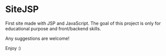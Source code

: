 # SiteJSP
First site made with JSP and JavaScript. The goal of this project is only for educational purpose and front/backend skills.

Any suggestions are welcome! 

Enjoy :)
